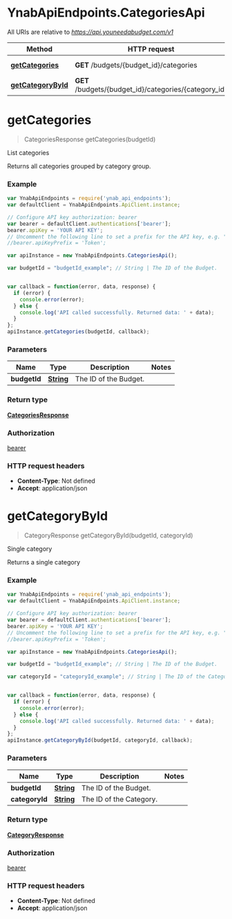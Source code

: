 # YnabApiEndpoints.CategoriesApi

All URIs are relative to *https://api.youneedabudget.com/v1*

Method | HTTP request | Description
------------- | ------------- | -------------
[**getCategories**](CategoriesApi.md#getCategories) | **GET** /budgets/{budget_id}/categories | List categories
[**getCategoryById**](CategoriesApi.md#getCategoryById) | **GET** /budgets/{budget_id}/categories/{category_id} | Single category


<a name="getCategories"></a>
# **getCategories**
> CategoriesResponse getCategories(budgetId)

List categories

Returns all categories grouped by category group.

### Example
```javascript
var YnabApiEndpoints = require('ynab_api_endpoints');
var defaultClient = YnabApiEndpoints.ApiClient.instance;

// Configure API key authorization: bearer
var bearer = defaultClient.authentications['bearer'];
bearer.apiKey = 'YOUR API KEY';
// Uncomment the following line to set a prefix for the API key, e.g. "Token" (defaults to null)
//bearer.apiKeyPrefix = 'Token';

var apiInstance = new YnabApiEndpoints.CategoriesApi();

var budgetId = "budgetId_example"; // String | The ID of the Budget.


var callback = function(error, data, response) {
  if (error) {
    console.error(error);
  } else {
    console.log('API called successfully. Returned data: ' + data);
  }
};
apiInstance.getCategories(budgetId, callback);
```

### Parameters

Name | Type | Description  | Notes
------------- | ------------- | ------------- | -------------
 **budgetId** | [**String**](.md)| The ID of the Budget. | 

### Return type

[**CategoriesResponse**](CategoriesResponse.md)

### Authorization

[bearer](../README.md#bearer)

### HTTP request headers

 - **Content-Type**: Not defined
 - **Accept**: application/json

<a name="getCategoryById"></a>
# **getCategoryById**
> CategoryResponse getCategoryById(budgetId, categoryId)

Single category

Returns a single category

### Example
```javascript
var YnabApiEndpoints = require('ynab_api_endpoints');
var defaultClient = YnabApiEndpoints.ApiClient.instance;

// Configure API key authorization: bearer
var bearer = defaultClient.authentications['bearer'];
bearer.apiKey = 'YOUR API KEY';
// Uncomment the following line to set a prefix for the API key, e.g. "Token" (defaults to null)
//bearer.apiKeyPrefix = 'Token';

var apiInstance = new YnabApiEndpoints.CategoriesApi();

var budgetId = "budgetId_example"; // String | The ID of the Budget.

var categoryId = "categoryId_example"; // String | The ID of the Category.


var callback = function(error, data, response) {
  if (error) {
    console.error(error);
  } else {
    console.log('API called successfully. Returned data: ' + data);
  }
};
apiInstance.getCategoryById(budgetId, categoryId, callback);
```

### Parameters

Name | Type | Description  | Notes
------------- | ------------- | ------------- | -------------
 **budgetId** | [**String**](.md)| The ID of the Budget. | 
 **categoryId** | [**String**](.md)| The ID of the Category. | 

### Return type

[**CategoryResponse**](CategoryResponse.md)

### Authorization

[bearer](../README.md#bearer)

### HTTP request headers

 - **Content-Type**: Not defined
 - **Accept**: application/json

